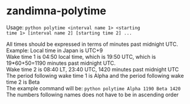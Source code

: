 <h1>zandimna-polytime</h1>

Usage:
<code>python polytime <interval name 1> <starting time 1> [interval name 2] [starting time 2] ...</code>

All times should be expressed in terms of minutes past midnight UTC.
<br>
Example:
Local time in Japan is UTC+9
<br>
Wake time 1 is 04:50 local time, which is 19:50 UTC, which is 19\*60+50=1190 minutes past 
midnight UTC.
<br>
Wake time 2 is 08:40 LT, 23:40 UTC, 1420 minutes past midnight UTC
<br>
The period following wake time 1 is Alpha and the period following wake time 2 is Beta
<br>
The example command will be:
<code>python polytime Alpha 1190 Beta 1420</code>
<br>
The numbers following names does not have to be in ascending order
